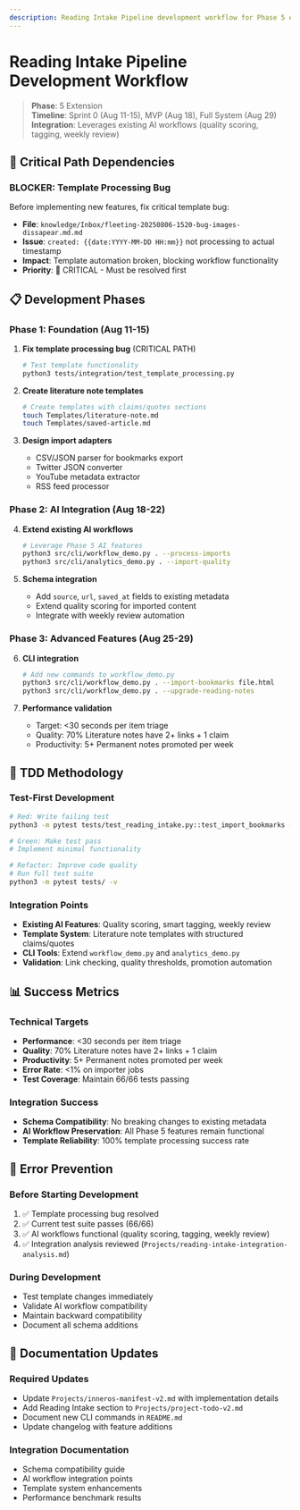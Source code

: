 ```yaml
---
description: Reading Intake Pipeline development workflow for Phase 5 extension
---
```


# Reading Intake Pipeline Development Workflow

> **Phase**: 5 Extension  
> **Timeline**: Sprint 0 (Aug 11-15), MVP (Aug 18), Full System (Aug 29)  
> **Integration**: Leverages existing AI workflows (quality scoring, tagging, weekly review)  

## 🎯 Critical Path Dependencies

### **BLOCKER: Template Processing Bug**
Before implementing new features, fix critical template bug:
- **File**: `knowledge/Inbox/fleeting-20250806-1520-bug-images-dissapear.md.md`
- **Issue**: `created: {{date:YYYY-MM-DD HH:mm}}` not processing to actual timestamp
- **Impact**: Template automation broken, blocking workflow functionality
- **Priority**: 🔴 CRITICAL - Must be resolved first

## 📋 Development Phases

### **Phase 1: Foundation (Aug 11-15)**
1. **Fix template processing bug** (CRITICAL PATH)
   ```bash
   # Test template functionality
   python3 tests/integration/test_template_processing.py
   ```

2. **Create literature note templates**
   ```bash
   # Create templates with claims/quotes sections
   touch Templates/literature-note.md
   touch Templates/saved-article.md
   ```

3. **Design import adapters**
   - CSV/JSON parser for bookmarks export
   - Twitter JSON converter
   - YouTube metadata extractor
   - RSS feed processor

### **Phase 2: AI Integration (Aug 18-22)**
4. **Extend existing AI workflows**
   ```bash
   # Leverage Phase 5 AI features
   python3 src/cli/workflow_demo.py . --process-imports
   python3 src/cli/analytics_demo.py . --import-quality
   ```

5. **Schema integration**
   - Add `source`, `url`, `saved_at` fields to existing metadata
   - Extend quality scoring for imported content
   - Integrate with weekly review automation

### **Phase 3: Advanced Features (Aug 25-29)**
6. **CLI integration**
   ```bash
   # Add new commands to workflow_demo.py
   python3 src/cli/workflow_demo.py . --import-bookmarks file.html
   python3 src/cli/workflow_demo.py . --upgrade-reading-notes
   ```

7. **Performance validation**
   - Target: <30 seconds per item triage
   - Quality: 70% Literature notes have 2+ links + 1 claim
   - Productivity: 5+ Permanent notes promoted per week

## 🧪 TDD Methodology

### **Test-First Development**
```bash
# Red: Write failing test
python3 -m pytest tests/test_reading_intake.py::test_import_bookmarks -v

# Green: Make test pass
# Implement minimal functionality

# Refactor: Improve code quality
# Run full test suite
python3 -m pytest tests/ -v
```

### **Integration Points**
- **Existing AI Features**: Quality scoring, smart tagging, weekly review
- **Template System**: Literature note templates with structured claims/quotes  
- **CLI Tools**: Extend `workflow_demo.py` and `analytics_demo.py`
- **Validation**: Link checking, quality thresholds, promotion automation

## 📊 Success Metrics

### **Technical Targets**
- **Performance**: <30 seconds per item triage
- **Quality**: 70% Literature notes have 2+ links + 1 claim  
- **Productivity**: 5+ Permanent notes promoted per week
- **Error Rate**: <1% on importer jobs
- **Test Coverage**: Maintain 66/66 tests passing

### **Integration Success**
- **Schema Compatibility**: No breaking changes to existing metadata
- **AI Workflow Preservation**: All Phase 5 features remain functional
- **Template Reliability**: 100% template processing success rate

## 🚨 Error Prevention

### **Before Starting Development**
1. ✅ Template processing bug resolved
2. ✅ Current test suite passes (66/66)
3. ✅ AI workflows functional (quality scoring, tagging, weekly review)
4. ✅ Integration analysis reviewed (`Projects/reading-intake-integration-analysis.md`)

### **During Development**
- Test template changes immediately
- Validate AI workflow compatibility
- Maintain backward compatibility
- Document all schema additions

## 📝 Documentation Updates

### **Required Updates**
- Update `Projects/inneros-manifest-v2.md` with implementation details
- Add Reading Intake section to `Projects/project-todo-v2.md`
- Document new CLI commands in `README.md`
- Update changelog with feature additions

### **Integration Documentation**
- Schema compatibility guide
- AI workflow integration points
- Template system enhancements
- Performance benchmark results
